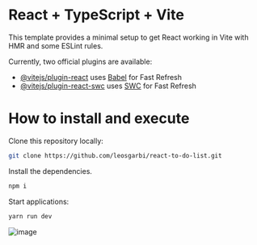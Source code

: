# React + TypeScript + Vite

This template provides a minimal setup to get React working in Vite with HMR and some ESLint rules.

Currently, two official plugins are available:

- [@vitejs/plugin-react](https://github.com/vitejs/vite-plugin-react/blob/main/packages/plugin-react/README.md) uses [Babel](https://babeljs.io/) for Fast Refresh
- [@vitejs/plugin-react-swc](https://github.com/vitejs/vite-plugin-react-swc) uses [SWC](https://swc.rs/) for Fast Refresh

# How to install and execute

Clone this repository locally:

```sh
git clone https://github.com/leosgarbi/react-to-do-list.git
```
Install the dependencies. 

```sh
npm i
```

Start applications:

```sh
yarn run dev
```

![image](https://github.com/leosgarbi/react-to-do-list/assets/124069013/cdd51cc2-9851-4858-bb36-76ebe6da12dc)
